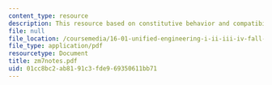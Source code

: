 ```yaml
---
content_type: resource
description: This resource based on constitutive behavior and compatibility.
file: null
file_location: /coursemedia/16-01-unified-engineering-i-ii-iii-iv-fall-2005-spring-2006/01cc8bc2ab8191c3fde969350611bb71_zm7notes.pdf
file_type: application/pdf
resourcetype: Document
title: zm7notes.pdf
uid: 01cc8bc2-ab81-91c3-fde9-69350611bb71
---
```

